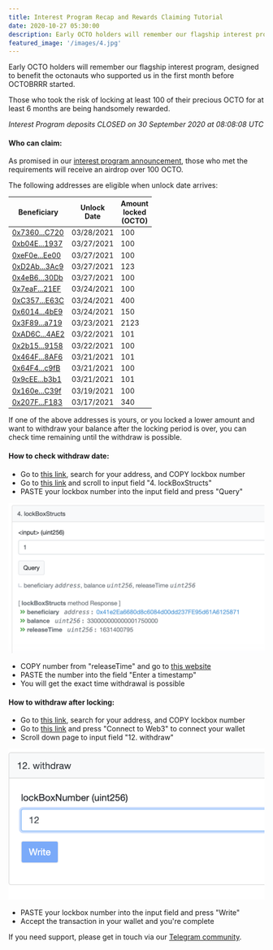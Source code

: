 ```yaml
---
title: Interest Program Recap and Rewards Claiming Tutorial
date: 2020-10-27 05:30:00
description: Early OCTO holders will remember our flagship interest program; this post explores who made the cut and how to claim.
featured_image: '/images/4.jpg'
---
```


Early OCTO holders will remember our flagship interest program, designed to benefit the octonauts who supported us in the first month before OCTOBRRR started.

Those who took the risk of locking at least 100 of their precious OCTO for at least 6 months are being handsomely rewarded.

*Interest Program deposits CLOSED on 30 September 2020 at 08:08:08 UTC*

#### **Who can claim:** 

As promised in our [interest program announcement](https://octo.fi/blog/interest-pool), those who met the requirements will receive an airdrop over 100 OCTO.

The following addresses are eligible when unlock date arrives:

| Beneficiary | Unlock<br> Date | Amount<br> locked<br> (OCTO) |
|-|-|-|
| [0x7360...C720][1] | 03/28/2021 | 100 |
| [0xb04E...1937][2] | 03/27/2021 | 100 |
| [0xeF0e...Ee00][3] | 03/27/2021 | 100 |
| [0xD2Ab...3Ac9][4] | 03/27/2021 | 123 |
| [0x4eB6...30Db][5] | 03/27/2021 | 100 |
| [0x7eaF...21EF][6] | 03/24/2021 | 100 |
| [0xC357...E63C][7] | 03/24/2021 | 400 |
| [0x6014...4bE9][8] | 03/24/2021 | 150 |
| [0x3F89...a719][9] | 03/23/2021 | 2123 |
| [0xAD6C...4AE2][10] | 03/22/2021 | 101 |
| [0x2b15...9158][11] | 03/22/2021 | 100 |
| [0x464F...8AF6][12] | 03/21/2021 | 101 |
| [0x64F4...c9fB][13] | 03/21/2021 | 100 |
| [0x9cEE...b3b1][14] | 03/21/2021 | 101 |
| [0x160e...C39f][15] | 03/19/2021 | 100 |
| [0x207F...F183][16] | 03/17/2021 | 340 |

If one of the above addresses is yours, or you locked a lower amount and want to withdraw your balance after the locking period is over, you can check time remaining until the withdraw is possible.

#### **How to check withdraw date:**

- Go to [this link][17], search for your address, and COPY lockbox number
- Go to [this link][18] and scroll to input field "4. lockBoxStructs"
- PASTE your lockbox number into the input field and press "Query"

![](/images/tuts/1603737083804.png)

- COPY number from "releaseTime" and go to [this website][19] 
- PASTE the number into the field "Enter a timestamp"
- You will get the exact time withdrawal is possible

#### **How to withdraw after locking:**

- Go to [this link][17], search for your address, and COPY lockbox number
- Go to [this link][20] and press "Connect to Web3" to connect your wallet
- Scroll down page to input field "12. withdraw"

![](/images/tuts/1603737269415.png)

- PASTE your lockbox number into the input field and press "Write"
- Accept the transaction in your wallet and you're complete 

If you need support, please get in touch via our [Telegram community](https://t.me/OctoFiCommunity).

[1]: https://etherscan.io/tx/0xb84ea8f395f8cb6e9c723ba7d5c4f606adacab3c9da9d5de1a5c9d10890b6396#eventlog
[2]: https://etherscan.io/tx/0x6e1b92dc4a0472f7c2da12e317dbe5db5694d03407d410c9b4ced758518e16f6#eventlog
[3]: https://etherscan.io/tx/0x6a53f54ab0afe9ef4a6a1f8cf5bfbb4b3a544bfbed6f3bd5471572462dfc8b43#eventlog
[4]: https://etherscan.io/tx/0x3d0118c2e8c3e33547e8ca394a32937442e5e2379f1ed960c906a398383d338b#eventlog
[5]: https://etherscan.io/tx/0xa7e8fd8da46ece45b8e649f2114484c464a5053a409ab27e901034406551b4dd#eventlog
[6]: https://etherscan.io/tx/0x4ee64cf0c50b7f0bf6164dfe269f4949839856d7f25f16ea0c0205ed8b954125#eventlog
[7]: https://etherscan.io/tx/0x9220e1022716a2aaa42f8159eee336a2c78f9da0e61bd8a934b1583d7aae013c#eventlog
[8]: https://etherscan.io/tx/0x9bef976c5591153e7509bbe5250975e5587d77c05e1bc809b17b803c2e618d23#eventlog
[9]: https://etherscan.io/tx/0x912014c1affc8a9834bc1cea6f04912add90115e4bdc31bb0ccea296528c90d3#eventlog
[10]: https://etherscan.io/tx/0xac521533611182b0e539a15c5ce8d247511c24094ee6666fe150e3be7c2a5574#eventlog
[11]: https://etherscan.io/tx/0x55b45eb7db1923cff29dafbc8dd1f039ca7d57d1d2cc253c26e732aa44c3f1ad#eventlog
[12]: https://etherscan.io/tx/0x1fd8192127525f97b062d1525fe35a84a3bc67530974876936f90c597773bf84#eventlog
[13]: https://etherscan.io/tx/0x2f26a2f38018ddd93057418fe56dbbeda63375043f5c876534c6fb9a9b8b137d#eventlog
[14]: https://etherscan.io/tx/0x544ddfea4ca9b38e2dcad70054d0b1459e8aa74353685bff064d945952529954#eventlog
[15]: https://etherscan.io/tx/0x1388b321406678196357c068d4225d0955716d0d7224343ccaefaa928e9ac6a3#eventlog
[16]: https://etherscan.io/tx/0x71f9ddd1d68ec074521df5daae10ca59b2d6e68f6761f30a1160e20cddd1b5d9#eventlog
[17]: https://docs.octo.fi/docs/aquarium/i001/
[18]: https://etherscan.io/address/0x0a4e9f69f5b2e1e661da9ed98956f928200ea4ba#readContract
[19]: https://www.unixtimestamp.com/ 
[20]: https://etherscan.io/address/0x0a4e9f69f5b2e1e661da9ed98956f928200ea4ba#writeContract
